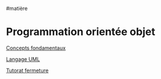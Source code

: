 #matière 
# Programmation orientée objet

[Concepts fondamentaux](Concepts%20fondamentaux.md)

[Langage UML](Langage%20UML.md)

[Tutorat fermeture](Tutorat%20fermeture.md)


